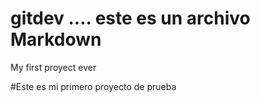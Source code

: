 # gitdev .... este es un archivo Markdown
My first proyect ever

#Este es mi primero proyecto de prueba 
